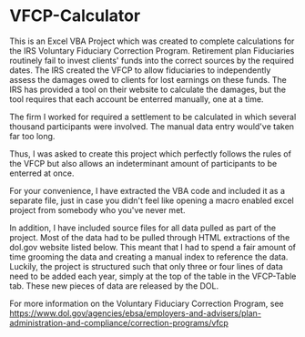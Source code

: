 # VFCP-Calculator

This is an Excel VBA Project which was created to complete calculations for the IRS Voluntary Fiduciary Correction Program.
Retirement plan Fiduciaries routinely fail to invest clients' funds into the correct sources by the required dates.
The IRS created the VFCP to allow fiduciaries to independently assess the damages owed to clients for lost earnings on these funds.
The IRS has provided a tool on their website to calculate the damages, but the tool requires that each account be enterred manually, one at a time.

The firm I worked for required a settlement to be calculated in which several thousand participants were involved. The manual data entry would've taken far too long.

Thus, I was asked to create this project which perfectly follows the rules of the VFCP but also allows an indeterminant amount of participants to be enterred at once.

For your convenience, I have extracted the VBA code and included it as a separate file, just in case you didn't feel like opening a macro enabled excel project from somebody who you've never met.

In addition, I have included source files for all data pulled as part of the project. Most of the data had to be pulled through HTML extractions of the dol.gov website listed below. This meant that I had to spend a fair amount of time grooming the data and creating a manual index to reference the data. Luckily, the project is structured such that only three or four lines of data need to be added each year, simply at the top of the table in the VFCP-Table tab. These new pieces of data are released by the DOL.

For more information on the Voluntary Fiduciary Correction Program, see https://www.dol.gov/agencies/ebsa/employers-and-advisers/plan-administration-and-compliance/correction-programs/vfcp
